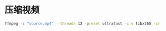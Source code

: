 <!--
 * @Description: 
 * @Version: 1.0
 * @Author: dmjcb
 * @Email: 
 * @Date: 2024-08-08 14:08:04
 * @LastEditors: dmjcb
 * @LastEditTime: 2024-08-08 14:08:38
-->
# 压缩视频

```sh
ffmpeg -i "source.mp4"  -threads 12 -preset ultrafast -c:v libx265 -crf 28 "target.mp4"
```